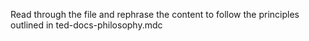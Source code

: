 Read through the file and rephrase the content to follow the principles outlined in ted-docs-philosophy.mdc
